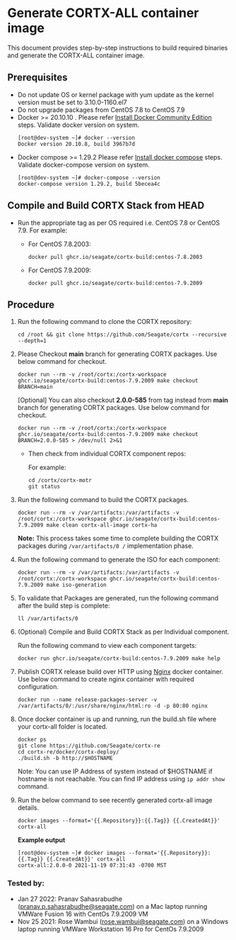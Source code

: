 # Generate CORTX-ALL container image

This document provides step-by-step instructions to build required binaries and generate the CORTX-ALL container image.

## Prerequisites

- Do not update OS or kernel package with yum update as the kernel version must be set to 3.10.0-1160.el7
- Do not upgrade packages from CentOS 7.8 to CentOS 7.9
- Docker >= 20.10.10 . Please refer [Install Docker Community Edition](https://docs.docker.com/engine/install/centos/) steps. Validate docker version on system. 
    ```
    [root@dev-system ~]# docker --version
    Docker version 20.10.8, build 3967b7d
    ```
 - Docker compose >= 1.29.2 Please refer [Install docker compose](https://docs.docker.com/compose/install/) steps. Validate docker-compose version on system.
    ```
    [root@dev-system ~]# docker-compose --version
    docker-compose version 1.29.2, build 5becea4c
    ```

## Compile and Build CORTX Stack from HEAD

- Run the appropriate tag as per OS required i.e. CentOS 7.8 or CentOS 7.9. For example:

   - For CentOS 7.8.2003:
     ```
     docker pull ghcr.io/seagate/cortx-build:centos-7.8.2003
     ```
   - For CentOS 7.9.2009:
     ```
     docker pull ghcr.io/seagate/cortx-build:centos-7.9.2009
     ```


## Procedure

1. Run the following command to clone the CORTX repository:
    ```
    cd /root && git clone https://github.com/Seagate/cortx --recursive --depth=1
    ```
    
2.  Please Checkout **main** branch for generating CORTX packages. Use below command for checkout. 
    ```
    docker run --rm -v /root/cortx:/cortx-workspace ghcr.io/seagate/cortx-build:centos-7.9.2009 make checkout BRANCH=main
    ```
    
    [Optional] You can also checkout **2.0.0-585** from tag instead from **main** branch for generating CORTX packages. Use below command for checkout.
    ```
    docker run --rm -v /root/cortx:/cortx-workspace ghcr.io/seagate/cortx-build:centos-7.9.2009 make checkout BRANCH=2.0.0-585 > /dev/null 2>&1
    ```
     
     - Then check from individual CORTX component repos:
       
       For example:

       ```
       cd /cortx/cortx-motr
       git status
       ```

3. Run the following command to build the CORTX packages.
   ```
   docker run --rm -v /var/artifacts:/var/artifacts -v /root/cortx:/cortx-workspace ghcr.io/seagate/cortx-build:centos-7.9.2009 make clean cortx-all-image cortx-ha
   ```
   **Note:** This process takes some time to complete building the CORTX packages during `/var/artifacts/0 /` implementation phase.
 
4. Run the following command to generate the ISO for each component:

   ```
   docker run --rm -v /var/artifacts:/var/artifacts -v /root/cortx:/cortx-workspace ghcr.io/seagate/cortx-build:centos-7.9.2009 make iso-generation
   ```
5. To validate that Packages are generated, run the following command after the build step is complete:
   ```
   ll /var/artifacts/0 
   ```

6. (Optional) Compile and Build CORTX Stack as per Individual component.

   Run the following command to view each component targets:
   ```
   docker run ghcr.io/seagate/cortx-build:centos-7.9.2009 make help
   ```
   
7. Publish CORTX release build over HTTP using [Nginx](https://hub.docker.com/_/nginx) docker container. Use below command to create nginx container with required configuration. 
    ```
    docker run --name release-packages-server -v /var/artifacts/0/:/usr/share/nginx/html:ro -d -p 80:80 nginx
    ```
8. Once docker container is up and running, run the build.sh file where your cortx-all folder is located.
    ```
    docker ps 
    git clone https://github.com/Seagate/cortx-re
    cd cortx-re/docker/cortx-deploy/
    ./build.sh -b http://$HOSTNAME  
    ```
    Note: You can use IP Address of system instead of $HOSTNAME if hostname is not reachable. You can find IP address using `ip addr show` command. 

9. Run the below command to see recently generated cortx-all image details.
    ```
    docker images --format='{{.Repository}}:{{.Tag}} {{.CreatedAt}}' cortx-all
    ```
    **Example output** 
    ```
    [root@dev-system ~]# docker images --format='{{.Repository}}:{{.Tag}} {{.CreatedAt}}' cortx-all
    cortx-all:2.0.0-0 2021-11-19 07:31:43 -0700 MST
    ```
### Tested by:
- Jan 27 2022: Pranav Sahasrabudhe (pranav.p.sahasrabudhe@seagate.com) on a Mac laptop running VMWare Fusion 16 with CentOs 7.9.2009 VM
- Nov 25 2021: Rose Wambui (rose.wambui@seagate.com) on a Windows laptop running VMWare Workstation 16 Pro for CentOs 7.9.2009

